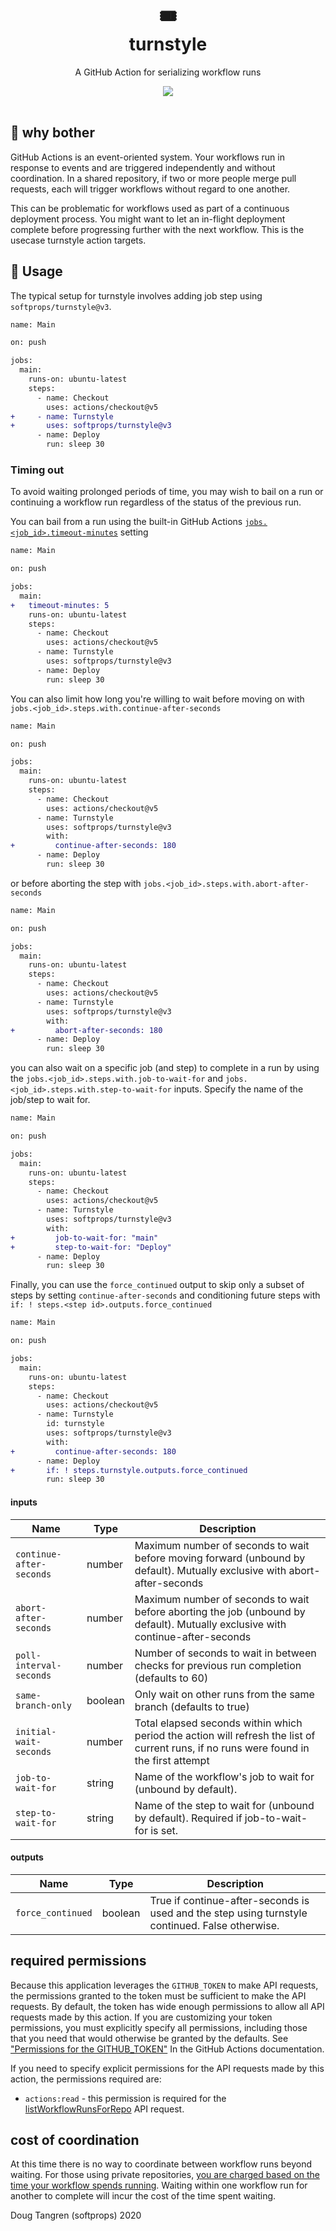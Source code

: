 <h1 align="center">
  🎟️
  <br/>
  turnstyle
</h1>

<p align="center">
   A GitHub Action for serializing workflow runs
</p>

<div align="center">
  <a href="https://github.com/softprops/turnstyle/actions">
		<img src="https://github.com/softprops/turnstyle/workflows/Main/badge.svg"/>
	</a>
</div>

<br />

## 🤔 why bother

GitHub Actions is an event-oriented system. Your workflows run in response to events and are triggered independently and without coordination. In a shared repository, if two or more people merge pull requests, each will trigger workflows without regard to one another.

This can be problematic for workflows used as part of a continuous deployment process. You might want to let an in-flight deployment complete before progressing further with the next workflow. This is the usecase turnstyle action targets.

## 🤸 Usage

The typical setup for turnstyle involves adding job step using `softprops/turnstyle@v3`.

```diff
name: Main

on: push

jobs:
  main:
    runs-on: ubuntu-latest
    steps:
      - name: Checkout
        uses: actions/checkout@v5
+     - name: Turnstyle
+       uses: softprops/turnstyle@v3
      - name: Deploy
        run: sleep 30
```

### Timing out

To avoid waiting prolonged periods of time, you may wish to bail on a run or continuing a workflow run regardless of the status of the previous run.

You can bail from a run using the built-in GitHub Actions [`jobs.<job_id>.timeout-minutes`](https://help.github.com/en/actions/automating-your-workflow-with-github-actions/workflow-syntax-for-github-actions#jobsjob_idtimeout-minutes) setting

```diff
name: Main

on: push

jobs:
  main:
+   timeout-minutes: 5
    runs-on: ubuntu-latest
    steps:
      - name: Checkout
        uses: actions/checkout@v5
      - name: Turnstyle
        uses: softprops/turnstyle@v3
      - name: Deploy
        run: sleep 30
```

You can also limit how long you're willing to wait before moving on with `jobs.<job_id>.steps.with.continue-after-seconds`

```diff
name: Main

on: push

jobs:
  main:
    runs-on: ubuntu-latest
    steps:
      - name: Checkout
        uses: actions/checkout@v5
      - name: Turnstyle
        uses: softprops/turnstyle@v3
        with:
+         continue-after-seconds: 180
      - name: Deploy
        run: sleep 30
```

or before aborting the step with `jobs.<job_id>.steps.with.abort-after-seconds`

```diff
name: Main

on: push

jobs:
  main:
    runs-on: ubuntu-latest
    steps:
      - name: Checkout
        uses: actions/checkout@v5
      - name: Turnstyle
        uses: softprops/turnstyle@v3
        with:
+         abort-after-seconds: 180
      - name: Deploy
        run: sleep 30
```

you can also wait on a specific job (and step) to complete in a run by using the `jobs.<job_id>.steps.with.job-to-wait-for`
and `jobs.<job_id>.steps.with.step-to-wait-for` inputs. Specify the name of the job/step to wait for.

```diff
name: Main

on: push

jobs:
  main:
    runs-on: ubuntu-latest
    steps:
      - name: Checkout
        uses: actions/checkout@v5
      - name: Turnstyle
        uses: softprops/turnstyle@v3
        with:
+         job-to-wait-for: "main"
+         step-to-wait-for: "Deploy"
      - name: Deploy
        run: sleep 30
```


Finally, you can use the `force_continued` output to skip only a subset of steps
by setting `continue-after-seconds` and conditioning future steps with
`if: ! steps.<step id>.outputs.force_continued`

```diff
name: Main

on: push

jobs:
  main:
    runs-on: ubuntu-latest
    steps:
      - name: Checkout
        uses: actions/checkout@v5
      - name: Turnstyle
        id: turnstyle
        uses: softprops/turnstyle@v3
        with:
+         continue-after-seconds: 180
      - name: Deploy
+       if: ! steps.turnstyle.outputs.force_continued
        run: sleep 30
```

#### inputs

| Name                     | Type    | Description                                                                                                                            |
| ------------------------ | ------- |----------------------------------------------------------------------------------------------------------------------------------------|
| `continue-after-seconds` | number  | Maximum number of seconds to wait before moving forward (unbound by default). Mutually exclusive with abort-after-seconds              |
| `abort-after-seconds`    | number  | Maximum number of seconds to wait before aborting the job (unbound by default). Mutually exclusive with continue-after-seconds         |
| `poll-interval-seconds`  | number  | Number of seconds to wait in between checks for previous run completion (defaults to 60)                                               |
| `same-branch-only`       | boolean | Only wait on other runs from the same branch (defaults to true)                                                                        |
| `initial-wait-seconds`   | number  | Total elapsed seconds within which period the action will refresh the list of current runs, if no runs were found in the first attempt |
| `job-to-wait-for`        | string  | Name of the workflow's job to wait for (unbound by default).                                                                           |
| `step-to-wait-for`       | string  | Name of the step to wait for (unbound by default). Required if job-to-wait-for is set.                                                 |

#### outputs

| Name              | Type    | Description                                                                                     |
| ----------------- | ------- | ----------------------------------------------------------------------------------------------- |
| `force_continued` | boolean | True if continue-after-seconds is used and the step using turnstyle continued. False otherwise. |

## required permissions

Because this application leverages the `GITHUB_TOKEN` to make API requests, the
permissions granted to the token must be sufficient to make the API requests.
By default, the token has wide enough permissions to allow all API requests
made by this action. If you are customizing your token permissions, you must
explicitly specify all permissions, including those that you need that would
otherwise be granted by the defaults. See ["Permissions for the
GITHUB_TOKEN"](https://docs.github.com/en/actions/security-guides/automatic-token-authentication#permissions-for-the-github_token)
In the GitHub Actions documentation.

If you need to specify explicit permissions for the API requests made by this
action, the permissions required are:

- `actions:read` - this permission is required for the [listWorkflowRunsForRepo](https://octokit.github.io/rest.js/v18#actions-list-workflow-runs-for-repo)
  API request.

## cost of coordination

At this time there is no way to coordinate between workflow runs beyond waiting. For those using private repositories, [you are charged based on the time your workflow spends running](https://github.com/features/actions#pricing-details). Waiting within one workflow run for another to complete will incur the cost of the time spent waiting.

Doug Tangren (softprops) 2020
